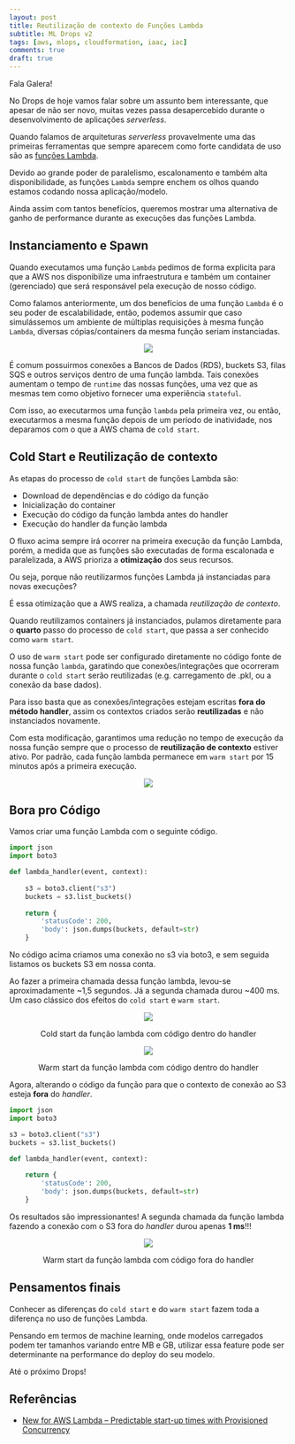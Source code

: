 ```yaml
---
layout: post
title: Reutilização de contexto de Funções Lambda
subtitle: ML Drops v2
tags: [aws, mlops, cloudformation, iaac, iac]
comments: true
draft: true
---
```


Fala Galera!

No Drops de hoje vamos falar sobre um assunto bem interessante, que apesar de não ser novo, muitas vezes passa desapercebido durante o desenvolvimento de aplicações *serverless*.

Quando falamos de arquiteturas *serverless* provavelmente uma das primeiras ferramentas que sempre aparecem como forte candidata de uso são as [funções Lambda](https://aws.amazon.com/pt/lambda/).

Devido ao grande poder de paralelismo, escalonamento e também alta disponibilidade, as funções `Lambda` sempre enchem os olhos quando estamos codando nossa aplicação/modelo.

Ainda assim com tantos benefícios, queremos mostrar uma alternativa de ganho de performance durante as execuções das funções Lambda.

## Instanciamento e Spawn

Quando executamos uma função `Lambda` pedimos de forma explicita para que a AWS nos disponibilize uma infraestrutura e também um container (gerenciado) que será responsável pela execução de nosso código.

Como falamos anteriormente, um dos benefícios de uma função `Lambda` é o seu poder de escalabilidade, então, podemos assumir que caso simulássemos um ambiente de múltiplas requisições à mesma função `Lambda`, diversas cópias/containers da mesma função seriam instanciadas.

<p style="text-align: center"><img src="https://i.imgur.com/YIINDjE.png"></p>

É comum possuirmos conexões a Bancos de Dados (RDS), buckets S3, filas SQS e outros serviços dentro de uma função lambda. Tais conexões aumentam o tempo de `runtime` das nossas funções, uma vez que as mesmas tem como objetivo fornecer uma experiência `stateful`.

Com isso, ao executarmos uma função `lambda` pela primeira vez, ou então, executarmos a mesma função depois de um período de inatividade, nos deparamos com o que a AWS chama de `cold start`.

## Cold Start e Reutilização de contexto

As etapas do processo de `cold start` de funções Lambda são:

* Download de dependências e do código da função
* Inicialização do container
* Execução do código da função lambda antes do handler
* Execução do handler da função lambda
  
O fluxo acima sempre irá ocorrer na primeira execução da função Lambda, porém, a medida que as funções são executadas de forma escalonada e paralelizada, a AWS prioriza a **otimização** dos seus recursos.

Ou seja, porque não reutilizarmos funções Lambda já instanciadas para novas execuções?

É essa otimização que a AWS realiza, a chamada *reutilização de contexto*.

Quando reutilizamos containers já instanciados, pulamos diretamente para o **quarto** passo do processo de `cold start`, que passa a ser conhecido como `warm start`.
  
O uso de `warm start` pode ser configurado diretamente no código fonte de nossa função `lambda`, garatindo que conexões/integrações que ocorreram durante o `cold start` serão reutilizadas (e.g. carregamento de .pkl, ou a conexão da base dados).

Para isso basta que as conexões/integrações estejam escritas **fora do método handler**, assim os contextos criados serão **reutilizadas** e não instanciados novamente.

Com esta modificação, garantimos uma redução no tempo de execução da nossa função sempre que o processo de **reutilização de contexto** estiver ativo. Por padrão, cada função lambda permanece em `warm start` por 15 minutos após a primeira execução.

<p style="text-align: center"><img src="https://i.imgur.com/hpe1W8W.png"></p>

## Bora pro Código

Vamos criar uma função Lambda com o seguinte código.

```python
import json
import boto3

def lambda_handler(event, context):
    
    s3 = boto3.client("s3")
    buckets = s3.list_buckets()
    
    return {
        'statusCode': 200,
        'body': json.dumps(buckets, default=str) 
    }
```

No código acima criamos uma conexão no s3 via boto3, e sem seguida listamos os buckets S3 em nossa conta.

Ao fazer a primeira chamada dessa função lambda, levou-se aproximadamente ~1,5 segundos. Já a segunda chamada durou ~400 ms. Um caso clássico dos efeitos do `cold start` e `warm start`.

<p style="text-align: center"><img src="https://i.imgur.com/1UZSE23.png"></p>
<p style="text-align: center; margin-top:0">Cold start da função lambda com código dentro do handler</p>

<p style="text-align: center"><img src="https://i.imgur.com/3R05WG8.png"></p>
<p style="text-align: center; margin-top:0">Warm start da função lambda com código dentro do handler</p>

Agora, alterando o código da função para que o contexto de conexão ao S3 esteja **fora** do *handler*.

```python
import json
import boto3

s3 = boto3.client("s3")
buckets = s3.list_buckets()

def lambda_handler(event, context):
        
    return {
        'statusCode': 200,
        'body': json.dumps(buckets, default=str) 
    }
```

Os resultados são impressionantes! A segunda chamada da função lambda fazendo a conexão com o S3 fora do *handler* durou apenas **1 ms**!!!

<p style="text-align: center"><img src="https://i.imgur.com/i0Y2g0R.png"></p>
<p style="text-align: center; margin-top:0">Warm start da função lambda com código fora do handler</p>

## Pensamentos finais

Conhecer as diferenças do `cold start` e do `warm start` fazem toda a diferença no uso de funções Lambda.

Pensando em termos de machine learning, onde modelos carregados podem ter tamanhos variando entre MB e GB, utilizar essa feature pode ser determinante na performance do deploy do seu modelo.

Até o próximo Drops!

## Referências

* [New for AWS Lambda – Predictable start-up times with Provisioned Concurrency](https://aws.amazon.com/blogs/compute/new-for-aws-lambda-predictable-start-up-times-with-provisioned-concurrency/)